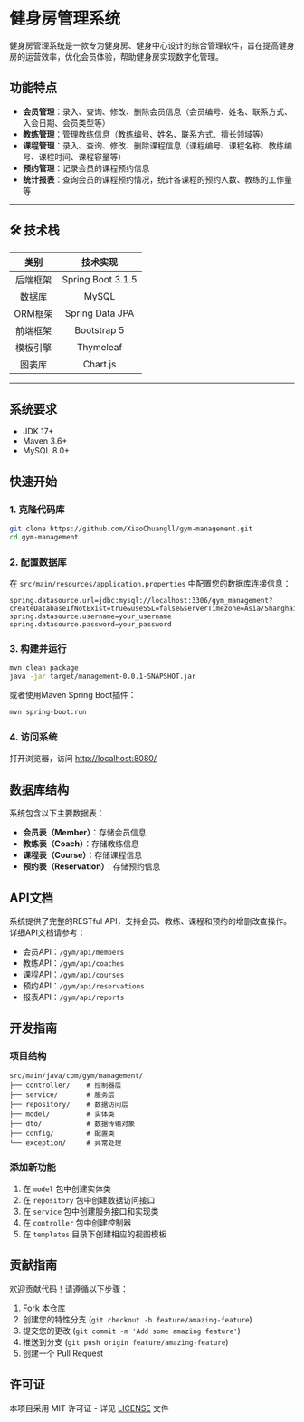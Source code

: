 # 健身房管理系统

健身房管理系统是一款专为健身房、健身中心设计的综合管理软件，旨在提高健身房的运营效率，优化会员体验，帮助健身房实现数字化管理。

## 功能特点

- **会员管理**：录入、查询、修改、删除会员信息（会员编号、姓名、联系方式、入会日期、会员类型等）
- **教练管理**：管理教练信息（教练编号、姓名、联系方式、擅长领域等）
- **课程管理**：录入、查询、修改、删除课程信息（课程编号、课程名称、教练编号、课程时间、课程容量等）
- **预约管理**：记录会员的课程预约信息
- **统计报表**：查询会员的课程预约情况，统计各课程的预约人数、教练的工作量等

---

## 🛠️ 技术栈

|      类别      |            技术实现            |
|:------------:|:--------------------------:|  
|     后端框架     |         Spring Boot 3.1.5       |  
|     数据库      |            MySQL            |  
|    ORM框架      |       Spring Data JPA        |  
|     前端框架     |         Bootstrap 5          |  
|    模板引擎      |         Thymeleaf           |  
|     图表库      |          Chart.js           |

---

## 系统要求

- JDK 17+
- Maven 3.6+
- MySQL 8.0+

## 快速开始

### 1. 克隆代码库

```bash
git clone https://github.com/XiaoChuangll/gym-management.git
cd gym-management
```

### 2. 配置数据库

在 `src/main/resources/application.properties` 中配置您的数据库连接信息：

```properties
spring.datasource.url=jdbc:mysql://localhost:3306/gym_management?createDatabaseIfNotExist=true&useSSL=false&serverTimezone=Asia/Shanghai&allowPublicKeyRetrieval=true
spring.datasource.username=your_username
spring.datasource.password=your_password
```

### 3. 构建并运行

```bash
mvn clean package
java -jar target/management-0.0.1-SNAPSHOT.jar
```

或者使用Maven Spring Boot插件：

```bash
mvn spring-boot:run
```

### 4. 访问系统

打开浏览器，访问 [http://localhost:8080/](http://localhost:8080/)

## 数据库结构

系统包含以下主要数据表：

- **会员表（Member）**：存储会员信息
- **教练表（Coach）**：存储教练信息
- **课程表（Course）**：存储课程信息
- **预约表（Reservation）**：存储预约信息

## API文档

系统提供了完整的RESTful API，支持会员、教练、课程和预约的增删改查操作。详细API文档请参考：

- 会员API：`/gym/api/members`
- 教练API：`/gym/api/coaches`
- 课程API：`/gym/api/courses`
- 预约API：`/gym/api/reservations`
- 报表API：`/gym/api/reports`

## 开发指南

### 项目结构

```
src/main/java/com/gym/management/
├── controller/    # 控制器层
├── service/       # 服务层
├── repository/    # 数据访问层
├── model/         # 实体类
├── dto/           # 数据传输对象
├── config/        # 配置类
└── exception/     # 异常处理
```

### 添加新功能

1. 在 `model` 包中创建实体类
2. 在 `repository` 包中创建数据访问接口
3. 在 `service` 包中创建服务接口和实现类
4. 在 `controller` 包中创建控制器
5. 在 `templates` 目录下创建相应的视图模板

## 贡献指南

欢迎贡献代码！请遵循以下步骤：

1. Fork 本仓库
2. 创建您的特性分支 (`git checkout -b feature/amazing-feature`)
3. 提交您的更改 (`git commit -m 'Add some amazing feature'`)
4. 推送到分支 (`git push origin feature/amazing-feature`)
5. 创建一个 Pull Request

## 许可证

本项目采用 MIT 许可证 - 详见 [LICENSE](LICENSE) 文件 